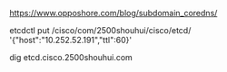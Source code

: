 https://www.opposhore.com/blog/subdomain_coredns/



etcdctl put  /cisco/com/2500shouhui/cisco/etcd/  '{"host":"10.252.52.191","ttl":60}'

dig etcd.cisco.2500shouhui.com

